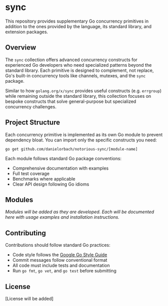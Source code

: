 # sync

This repository provides supplementary Go concurrency primitives in addition to the ones provided
by the language, its standard library, and extension packages.

## Overview

The `sync` collection offers advanced concurrency constructs for experienced Go developers who need
specialized patterns beyond the standard library. Each primitive is designed to complement, not
replace, Go's built-in concurrency tools like channels, mutexes, and the `sync` package.

Similar to how `golang.org/x/sync` provides useful constructs (e.g. `errgroup`) while remaining
outside the standard library, this collection focuses on bespoke constructs that solve
general-purpose but specialized concurrency challenges.

## Project Structure

Each concurrency primitive is implemented as its own Go module to prevent dependency bloat. You can
import only the specific constructs you need:

```
go get github.com/danielorbach/notorious-sync/[module-name]
```

Each module follows standard Go package conventions:

- Comprehensive documentation with examples
- Full test coverage
- Benchmarks where applicable
- Clear API design following Go idioms

## Modules

_Modules will be added as they are developed. Each will be documented here with usage examples and
installation instructions._

## Contributing

Contributions should follow standard Go practices:

- Code style follows the [Google Go Style Guide](https://google.github.io/styleguide/go/)
- Commit messages follow conventional format
- All code must include tests and documentation
- Run `go fmt`, `go vet`, and `go test` before submitting

## License

[License will be added]
